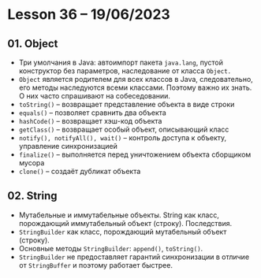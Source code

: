 # Lesson 36 – 19/06/2023

## 01. Object

* Три умолчания в Java: автоимпорт пакета `java.lang`, пустой конструктор без параметров, наследование от класса `Object.`
* `Object` является родителем для всех классов в Java, следовательно, его методы наследуются всеми классами. Поэтому важно их знать. О них часто спрашивают на собеседовании.
* `toString()` – возвращает представление объекта в виде строки
* `equals()` – позволяет сравнить два объекта
* `hashCode()` – возвращает хэш-код объекта
* `getClass()` – возвращает особый объект, описывающий класс
* `notify(), notifyAll(), wait()` – контроль доступа к объекту, управление синхронизацией
* `finalize()` – выполняется перед уничтожением объекта сборщиком мусора
* `clone()` – создаёт дубликат объекта

## 02. String

* Мутабельные и иммутабельные объекты. String как класс, порождающий иммутабельный объект (строку). Последствия. 
* `StringBuilder` как класс, порождающий мутабельный объект (строку).
* Основные методы `StringBuilder`: `append()`, `toString()`. 
* `StringBuilder` не предоставляет гарантий синхронизации в отличие от `StringBuffer` и поэтому работает быстрее.
